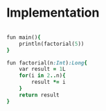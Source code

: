 # Implementation
```ruby

fun main(){
    println(factorial(5))
}

fun factorial(n:Int):Long{
    var result = 1L
    for(i in 2..n){
        result *= i
    }
    return result
}

```

